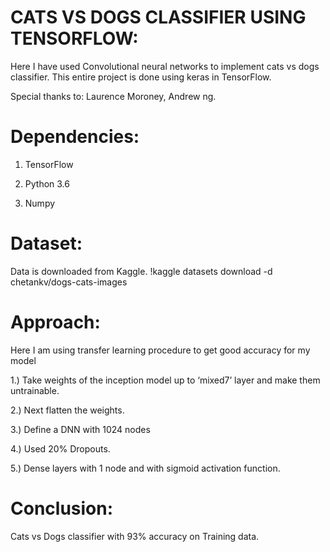# CATS VS DOGS CLASSIFIER USING TENSORFLOW:

Here I have used Convolutional neural networks to implement cats vs dogs classifier. This entire project is done using keras in TensorFlow. 

Special thanks to: Laurence Moroney, Andrew ng. 
 

# Dependencies:

1.	TensorFlow

2.	Python 3.6

3.	Numpy


# Dataset:

Data is downloaded from Kaggle.
!kaggle datasets download -d chetankv/dogs-cats-images

# Approach:

Here I am using transfer learning procedure to get good accuracy for my model

1.)	 Take weights of the inception model up to ‘mixed7’ layer and make them untrainable.

2.)	 Next flatten the weights.

3.)	Define a DNN with 1024 nodes

4.)	Used 20% Dropouts.

5.)	Dense layers with 1 node and with sigmoid activation function.                  

# Conclusion:

Cats vs Dogs classifier with 93% accuracy on Training data.

